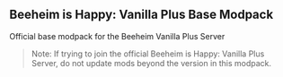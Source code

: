 ## Beeheim is Happy: Vanilla Plus Base Modpack

Official base modpack for the Beeheim Vanilla Plus Server

> Note:
> If trying to join the official Beeheim is Happy: Vanilla Plus Server, do not update mods beyond the version in this modpack.
